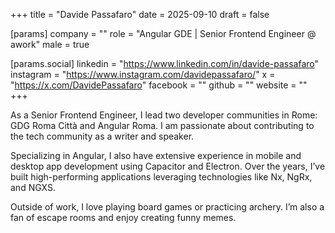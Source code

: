 +++
title = "Davide Passafaro"
date = 2025-09-10
draft = false

[params]
company = ""
role = "Angular GDE | Senior Frontend Engineer @ awork"
male = true

[params.social]
linkedin = "https://www.linkedin.com/in/davide-passafaro"
instagram = "https://www.instagram.com/davidepassafaro/"
x = "https://x.com/DavidePassafaro"
facebook = ""
github = ""
website = ""
+++

As a Senior Frontend Engineer, I lead two developer communities in Rome: GDG Roma Città and Angular Roma. I am passionate about contributing to the tech community as a writer and speaker.

Specializing in Angular, I also have extensive experience in mobile and desktop app development using Capacitor and Electron. Over the years, I’ve built high-performing applications leveraging technologies like Nx, NgRx, and NGXS.

Outside of work, I love playing board games or practicing archery. I’m also a fan of escape rooms and enjoy creating funny memes.
